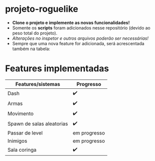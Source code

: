# projeto-roguelike
 * **Clone o projeto e implemente as novas funcionalidades!**
 * Somente os **scripts** foram adicionados nesse repositório (devido ao peso total do projeto).
 * *Alterações no inspetor e outros arquivos poderão ser necessárias!*
 * Sempre que uma nova feature for adicionada, será acrescentada também na tabela:
   
# Features implementadas
Features/sistemas  | Progresso     
------------- | --------------
Dash | ✔️
Armas | ✔️
Movimento | ✔️
Spawn de salas aleatorias | ✔️
Passar de level | em progresso
Inimigos | em progresso
Sala coringa | ✔️
